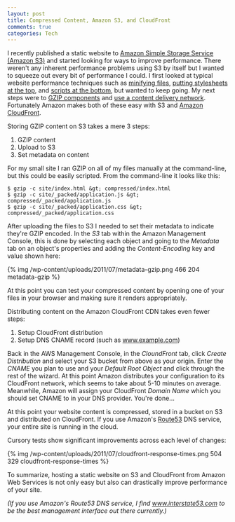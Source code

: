 ```yaml
--- 
layout: post
title: Compressed Content, Amazon S3, and CloudFront
comments: true
categories: Tech
---
```

I recently published a static website to <a href="http://aws.amazon.com/s3/">Amazon Simple Storage Service (Amazon S3)</a> and started looking for ways to improve performance. There weren't any inherent performance problems using S3 by itself but I wanted to squeeze out every bit of performance I could. I first looked at typical website performance techniques such as <a href="http://developer.yahoo.com/performance/rules.html#minify">minifying files</a>, <a href="http://developer.yahoo.com/performance/rules.html#css_top">putting stylesheets at the top</a>, and <a href="http://developer.yahoo.com/performance/rules.html#js_bottom">scripts at the bottom</a>, but wanted to keep going. My next steps were to <a href="http://developer.yahoo.com/performance/rules.html#gzip">GZIP components</a> and <a href="http://developer.yahoo.com/performance/rules.html#cdn">use a content delivery network</a>. Fortunately Amazon makes both of these easy with S3 and <a href="http://aws.amazon.com/cloudfront/">Amazon CloudFront</a>.

Storing GZIP content on S3 takes a mere 3 steps:

1. GZIP content
2. Upload to S3
3. Set metadata on content

For my small site I ran GZIP on all of my files manually at the command-line, but this could be easily scripted. From the command-line it looks like this:
``` plain 
$ gzip -c site/index.html &gt; compressed/index.html
$ gzip -c site/_packed/application.js &gt; compressed/_packed/application.js
$ gzip -c site/_packed/application.css &gt; compressed/_packed/application.css 
```
After uploading the files to S3 I needed to set their metadata to indicate they're GZIP encoded. In the <em>S3</em> tab within the Amazon Management Console, this is done by selecting each object and going to the <em>Metadata</em> tab on an object's properties and adding the <em>Content-Encoding</em> key and value shown here:

{% img /wp-content/uploads/2011/07/metadata-gzip.png 466 204 metadata-gzip %}

At this point you can test your compressed content by opening one of your files in your browser and making sure it renders appropriately.

Distributing content on the Amazon CloudFront CDN takes even fewer steps:

1. Setup CloudFront distribution
2. Setup DNS CNAME record (such as www.example.com)

Back in the AWS Management Console, in the <em>CloundFront</em> tab, click <em>Create Distribution</em> and select your S3 bucket from above as your origin. Enter the <em>CNAME</em> you plan to use and your <em>Default Root Object</em> and click through the rest of the wizard. At this point Amazon distributes your configuration to its CloudFront network, which seems to take about 5-10 minutes on average. Meanwhile, Amazon will assign your CloudFront <em>Domain Name</em> which you should set  CNAME  to in your DNS provider. You're done...

At this point  your website  content is compressed, stored in a bucket on S3 and distributed on CloudFront. If you use Amazon's <a href="http://aws.amazon.com/route53/">Route53</a> DNS service, your entire site is running in the cloud.

Cursory tests show significant improvements across each level of changes:

{% img /wp-content/uploads/2011/07/cloudfront-response-times.png 504 329 cloudfront-response-times %}

To summarize, hosting a static website on S3 and CloudFront from Amazon Web Services is not only easy but also can drastically improve performance of your site.

<em>(If you use Amazon's Route53 DNS service, I find <a href="http://www.interstate53.com/">www.interstate53.com</a> to be the best management interface out there currently.)</em>
